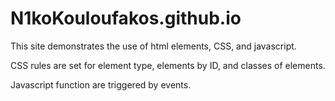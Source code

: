 # N1koKouloufakos.github.io

This site demonstrates the use of html elements, CSS, and javascript.

CSS rules are set for element type, elements by ID, and classes of elements.

Javascript function are triggered by events.

